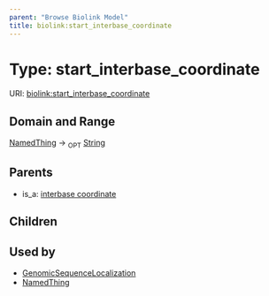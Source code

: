```yaml
---
parent: "Browse Biolink Model"
title: biolink:start_interbase_coordinate
---
```


# Type: start_interbase_coordinate




URI: [biolink:start_interbase_coordinate](https://w3id.org/biolink/vocab/start_interbase_coordinate)



## Domain and Range

[NamedThing](NamedThing.md) ->  <sub>OPT</sub> [String](types/String.md)

## Parents

 *  is_a: [interbase coordinate](interbase_coordinate.md)

## Children


## Used by

 * [GenomicSequenceLocalization](GenomicSequenceLocalization.md)
 * [NamedThing](NamedThing.md)
